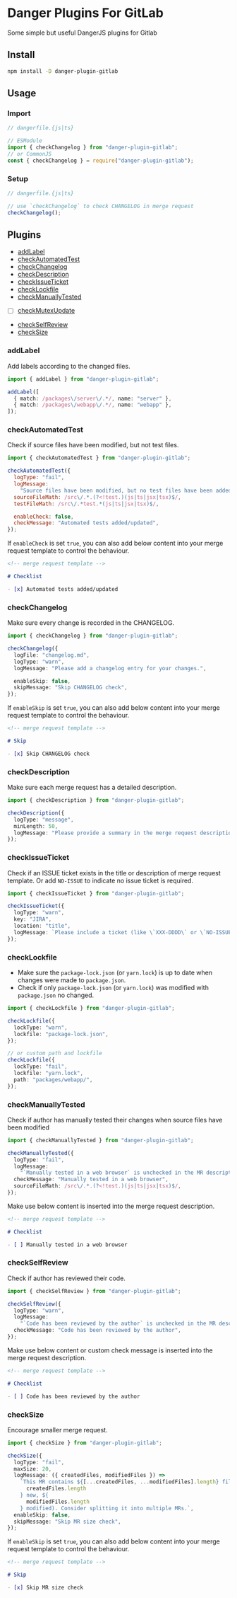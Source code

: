 # Danger Plugins For GitLab

Some simple but useful DangerJS plugins for Gitlab

## Install

```bash
npm install -D danger-plugin-gitlab
```

## Usage

### Import

```javascript
// dangerfile.{js|ts}

// ESModule
import { checkChangelog } from "danger-plugin-gitlab";
// or CommonJS
const { checkChangelog } = require("danger-plugin-gitlab");
```

### Setup

```javascript
// dangerfile.{js|ts}

// use `checkChangelog` to check CHANGELOG in merge request
checkChangelog();
```

## Plugins

- [addLabel](#addlabel)
- [checkAutomatedTest](#checkautomatedtest)
- [checkChangelog](#checkchangelog)
- [checkDescription](#checkdescription)
- [checkIssueTicket](#checkissueticket)
- [checkLockfile](#checklockfile)
- [checkManuallyTested](#checkmanuallytested)
- [ ] [checkMutexUpdate](./src/libs/checkMutexUpdate/index.md)
- [checkSelfReview](#checkselfreview)
- [checkSize](#checksize)

### addLabel

Add labels according to the changed files.

```typescript
import { addLabel } from "danger-plugin-gitlab";

addLabel([
  { match: /packages\/server\/.*/, name: "server" },
  { match: /packages\/webapp\/.*/, name: "webapp" },
]);
```

### checkAutomatedTest

Check if source files have been modified, but not test files.

```javascript
import { checkAutomatedTest } from "danger-plugin-gitlab";

checkAutomatedTest({
  logType: "fail",
  logMessage:
    "Source files have been modified, but no test files have been added or modified.",
  sourceFileMath: /src\/.*.(?<!test.)(js|ts|jsx|tsx)$/,
  testFileMath: /src\/.*test.*(js|ts|jsx|tsx)$/,

  enableCheck: false,
  checkMessage: "Automated tests added/updated",
});
```

If `enableCheck` is set `true`, you can also add below content into your merge request template to control the behaviour.

```markdown
<!-- merge request template -->

# Checklist

- [x] Automated tests added/updated
```

### checkChangelog

Make sure every change is recorded in the CHANGELOG.

```typescript
import { checkChangelog } from "danger-plugin-gitlab";

checkChangelog({
  logFile: "changelog.md",
  logType: "warn",
  logMessage: "Please add a changelog entry for your changes.",

  enableSkip: false,
  skipMessage: "Skip CHANGELOG check",
});
```

If `enableSkip` is set `true`, you can also add below content into your merge request template to control the behaviour.

```markdown
<!-- merge request template -->

# Skip

- [x] Skip CHANGELOG check
```

### checkDescription

Make sure each merge request has a detailed description.

```typescript
import { checkDescription } from "danger-plugin-gitlab";

checkDescription({
  logType: "message",
  minLength: 50,
  logMessage: "Please provide a summary in the merge request description.",
});
```

### checkIssueTicket

Check if an ISSUE ticket exists in the title or description of merge request template. Or add `NO-ISSUE` to indicate no issue ticket is required.

```typescript
import { checkIssueTicket } from "danger-plugin-gitlab";

checkIssueTicket({
  logType: "warn",
  key: "JIRA",
  location: "title",
  logMessage: `Please include a ticket (like \`XXX-DDDD\` or \`NO-ISSUE\` if there is no ticket) at the beginning of the MR title`;
});
```

### checkLockfile

- Make sure the `package-lock.json` (or `yarn.lock`) is up to date when changes were made to `package.json`.
- Check if only `package-lock.json` (or `yarn.lock`) was modified with `package.json` no changed.

```typescript
import { checkLockfile } from "danger-plugin-gitlab";

checkLockfile({
  lockType: "warn",
  lockfile: "package-lock.json",
});

// or custom path and lockfile
checkLockfile({
  lockType: "fail",
  lockfile: "yarn.lock",
  path: "packages/webapp/",
});
```

### checkManuallyTested

Check if author has manually tested their changes when source files have been modified

```typescript
import { checkManuallyTested } from "danger-plugin-gitlab";

checkManuallyTested({
  logType: "fail",
  logMessage:
    "`Manually tested in a web browser` is unchecked in the MR description when source files have been modified.",
  checkMessage: "Manually tested in a web browser",
  sourceFileMath: /src\/.*.(?<!test.)(js|ts|jsx|tsx)$/,
});
```

Make use below content is inserted into the merge request description.

```markdown
<!-- merge request template -->

# Checklist

- [ ] Manually tested in a web browser
```

### checkSelfReview

Check if author has reviewed their code.

```typescript
import { checkSelfReview } from "danger-plugin-gitlab";

checkSelfReview({
  logType: "warn",
  logMessage:
    "`Code has been reviewed by the author` is unchecked in the MR description.",
  checkMessage: "Code has been reviewed by the author",
});
```

Make use below content or custom check message is inserted into the merge request description.

```markdown
<!-- merge request template -->

# Checklist

- [ ] Code has been reviewed by the author
```

### checkSize

Encourage smaller merge request.

```typescript
import { checkSize } from "danger-plugin-gitlab";

checkSize({
  logType: "fail",
  maxSize: 20,
  logMessage: ({ createdFiles, modifiedFiles }) =>
    `This MR contains ${[...createdFiles, ...modifiedFiles].length} files (${
      createdFiles.length
    } new, ${
      modifiedFiles.length
    } modified). Consider splitting it into multiple MRs.`,
  enableSkip: false,
  skipMessage: "Skip MR size check",
});
```

If `enableSkip` is set `true`, you can also add below content into your merge request template to control the behaviour.

```markdown
<!-- merge request template -->

# Skip

- [x] Skip MR size check
```
